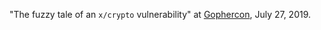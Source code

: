 "The fuzzy tale of an `x/crypto` vulnerability" at [Gophercon](https://www.gophercon.com/), July 27, 2019.
